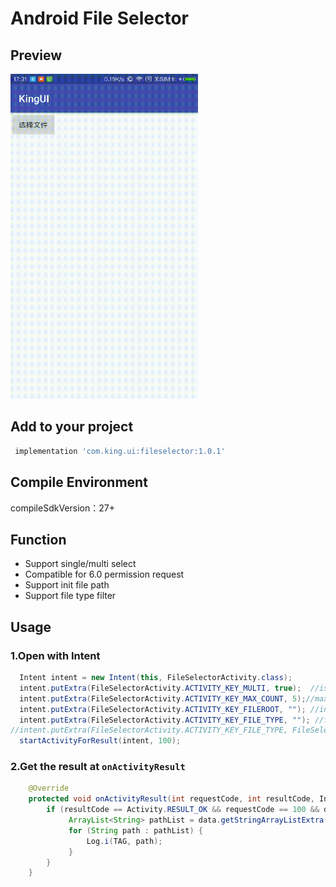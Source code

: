 # Android File Selector

## Preview

<img src='preview.gif' width='300' height='520'/>

## Add to your project

```groovy
 implementation 'com.king.ui:fileselector:1.0.1'
```
## Compile Environment

 compileSdkVersion：27+

## Function

- Support single/multi select
- Compatible for 6.0 permission request
- Support init file path
- Support file type filter

## Usage

### 1.Open with Intent

```java
  Intent intent = new Intent(this, FileSelectorActivity.class);
  intent.putExtra(FileSelectorActivity.ACTIVITY_KEY_MULTI, true);  //is multi select?
  intent.putExtra(FileSelectorActivity.ACTIVITY_KEY_MAX_COUNT, 5);//max select,default is 3
  intent.putExtra(FileSelectorActivity.ACTIVITY_KEY_FILEROOT, ""); //init path
  intent.putExtra(FileSelectorActivity.ACTIVITY_KEY_FILE_TYPE, ""); //file type filter
//intent.putExtra(FileSelectorActivity.ACTIVITY_KEY_FILE_TYPE, FileSelectorActivity.FILE_TYPE_IMAGE);//only show image
  startActivityForResult(intent, 100);
```

### 2.Get the result at `onActivityResult`

```java
    @Override
    protected void onActivityResult(int requestCode, int resultCode, Intent data) {
        if (resultCode == Activity.RESULT_OK && requestCode == 100 && data != null) {
             ArrayList<String> pathList = data.getStringArrayListExtra(FileSelectorActivity.ACTIVITY_KEY_RESULT_PATHLIST);
             for (String path : pathList) {
                 Log.i(TAG, path);
             }
        }
    }
```
